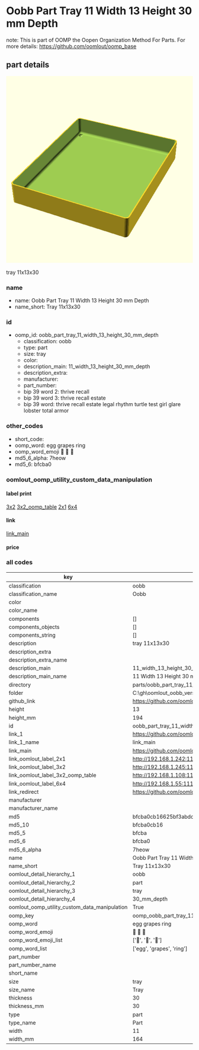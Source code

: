 # Oobb Part Tray 11 Width 13 Height 30 mm Depth  

note: This is part of OOMP the Oopen Organization Method For Parts. For more details: https://github.com/oomlout/oomp_base

##  part details
  

[![](3dpr.png)](3dpr.png)

tray 11x13x30



### name
* name: Oobb Part Tray 11 Width 13 Height 30 mm Depth
* name_short: Tray 11x13x30 
### id
* oomp_id: oobb_part_tray_11_width_13_height_30_mm_depth
  * classification: oobb
  * type: part
  * size: tray
  * color: 
  * description_main: 11_width_13_height_30_mm_depth
  * description_extra: 
  * manufacturer: 
  * part_number: 
  * bip 39 word 2: thrive recall
  * bip 39 word 3: thrive recall estate
  * bip 39 word: thrive recall estate legal rhythm turtle test girl glare lobster total armor

### other_codes
* short_code: 
* oomp_word: egg grapes ring
* oomp_word_emoji :egg: :grapes: :ring:
* md5_6_alpha: 7heow
* md5_6: bfcba0






### oomlout_oomp_utility_custom_data_manipulation
#### label print
[3x2](http://192.168.1.245:1112/?label=oomp%207heow)
[3x2_oomp_table](http://192.168.1.108:1112/?label=oomp%207heow)
[2x1](http://192.168.1.242:1112/?label=oomp%207heow)
[6x4](http://192.168.1.55:1112/?label=oomp%207heow)    

#### link

[link_main](https://github.com/oomlout/oomlout_oobb_version_4_generated_parts/tree/main/navigation_oomp/oobb/part/tray/11_width_13_height_30_mm_depth/part)                              

#### price







### all codes 
| key | value |  
| --- | --- |  
| classification | oobb |  
| classification_name | Oobb |  
| color |  |  
| color_name |  |  
| components | [] |  
| components_objects | [] |  
| components_string | [] |  
| description | tray 11x13x30 |  
| description_extra |  |  
| description_extra_name |  |  
| description_main | 11_width_13_height_30_mm_depth |  
| description_main_name | 11 Width 13 Height 30 mm Depth |  
| directory | parts/oobb_part_tray_11_width_13_height_30_mm_depth |  
| folder | C:\gh\oomlout_oobb_version_4_generated_parts\parts\oobb_part_tray_11_width_13_height_30_mm_depth |  
| github_link | https://github.com/oomlout/oomlout_oomp_part_src/tree/main/parts/oobb_part_tray_11_width_13_height_30_mm_depth |  
| height | 13 |  
| height_mm | 194 |  
| id | oobb_part_tray_11_width_13_height_30_mm_depth |  
| link_1 | https://github.com/oomlout/oomlout_oobb_version_4_generated_parts/tree/main/navigation_oomp/oobb/part/tray/11_width_13_height_30_mm_depth/part |  
| link_1_name | link_main |  
| link_main | https://github.com/oomlout/oomlout_oobb_version_4_generated_parts/tree/main/navigation_oomp/oobb/part/tray/11_width_13_height_30_mm_depth/part |  
| link_oomlout_label_2x1 | http://192.168.1.242:1112/?label=oomp%207heow |  
| link_oomlout_label_3x2 | http://192.168.1.245:1112/?label=oomp%207heow |  
| link_oomlout_label_3x2_oomp_table | http://192.168.1.108:1112/?label=oomp%207heow |  
| link_oomlout_label_6x4 | http://192.168.1.55:1112/?label=oomp%207heow |  
| link_redirect | https://github.com/oomlout/oomlout_oobb_version_4_generated_parts/tree/main/parts/oobb_tray_11_13_30 |  
| manufacturer |  |  
| manufacturer_name |  |  
| md5 | bfcba0cb16625bf3abdc67f69aecdf09 |  
| md5_10 | bfcba0cb16 |  
| md5_5 | bfcba |  
| md5_6 | bfcba0 |  
| md5_6_alpha | 7heow |  
| name | Oobb Part Tray 11 Width 13 Height 30 mm Depth |  
| name_short | Tray 11x13x30  |  
| oomlout_detail_hierarchy_1 | oobb |  
| oomlout_detail_hierarchy_2 | part |  
| oomlout_detail_hierarchy_3 | tray |  
| oomlout_detail_hierarchy_4 | 30_mm_depth |  
| oomlout_oomp_utility_custom_data_manipulation | True |  
| oomp_key | oomp_oobb_part_tray_11_width_13_height_30_mm_depth |  
| oomp_word | egg grapes ring |  
| oomp_word_emoji | :egg: :grapes: :ring: |  
| oomp_word_emoji_list | [':egg:', ':grapes:', ':ring:'] |  
| oomp_word_list | ['egg', 'grapes', 'ring'] |  
| part_number |  |  
| part_number_name |  |  
| short_name |  |  
| size | tray |  
| size_name | Tray |  
| thickness | 30 |  
| thickness_mm | 30 |  
| type | part |  
| type_name | Part |  
| width | 11 |  
| width_mm | 164 |  
